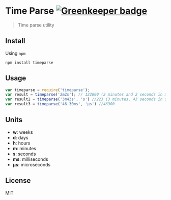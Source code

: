 # Time Parse [![Greenkeeper badge](https://badges.greenkeeper.io/nescalante/timeparse.svg)](https://greenkeeper.io/)

> Time parse utility

## Install

Using `npm`

```
npm install timeparse
```

## Usage

```js
var timeparse = require('timeparse');
var result = timeparse('2m2s'); // 122000 (2 minutes and 2 seconds in milliseconds)
var result2 = timeparse('3m43s', 's') //223 (3 minutes, 43 seconds in seconds)
var result3 = timeparse('46.30ms', 'μs') //46300
```

## Units

- **w**: weeks
- **d**: days
- **h**: hours
- **m**: minutes
- **s**: seconds
- **ms**: milliseconds
- **μs**: microseconds

## License

MIT

